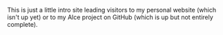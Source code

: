 <p>This is just a little intro site leading visitors to my personal website (which isn't up yet) or to my Alce project on GitHub (which is up but not entirely complete).</p>
